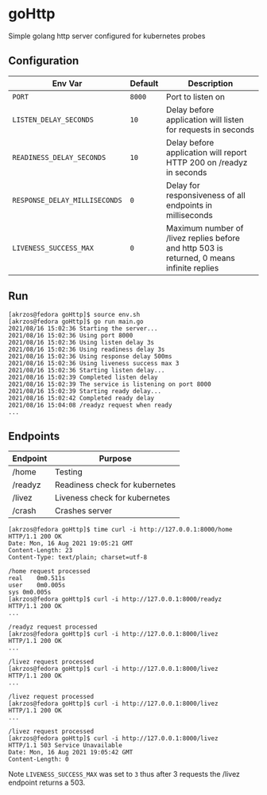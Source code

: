 # goHttp

Simple golang http server configured for kubernetes probes

## Configuration

| Env Var                       | Default | Description                                                                                |
| ----------------------------- | ------- | ------------------------------------------------------------------------------------------ |
| `PORT`                        | `8000`  | Port to listen on                                                                          |
| `LISTEN_DELAY_SECONDS`        | `10`    | Delay before application will listen for requests in seconds                               |
| `READINESS_DELAY_SECONDS`     | `10`    | Delay before application will report HTTP 200 on /readyz in seconds                        |
| `RESPONSE_DELAY_MILLISECONDS` | `0`     | Delay for responsiveness of all endpoints in milliseconds                                  |
| `LIVENESS_SUCCESS_MAX`        | `0`     | Maximum number of /livez replies before and http 503 is returned, 0 means infinite replies |


## Run

```console
[akrzos@fedora goHttp]$ source env.sh
[akrzos@fedora goHttp]$ go run main.go
2021/08/16 15:02:36 Starting the server...
2021/08/16 15:02:36 Using port 8000
2021/08/16 15:02:36 Using listen delay 3s
2021/08/16 15:02:36 Using readiness delay 3s
2021/08/16 15:02:36 Using response delay 500ms
2021/08/16 15:02:36 Using liveness success max 3
2021/08/16 15:02:36 Starting listen delay...
2021/08/16 15:02:39 Completed listen delay
2021/08/16 15:02:39 The service is listening on port 8000
2021/08/16 15:02:39 Starting ready delay...
2021/08/16 15:02:42 Completed ready delay
2021/08/16 15:04:08 /readyz request when ready
...
```

## Endpoints

| Endpoint | Purpose                        |
| -------- | ------------------------------ |
| /home    | Testing                        |
| /readyz  | Readiness check for kubernetes |
| /livez   | Liveness check for kubernetes  |
| /crash   | Crashes server                 |


```console
[akrzos@fedora goHttp]$ time curl -i http://127.0.0.1:8000/home
HTTP/1.1 200 OK
Date: Mon, 16 Aug 2021 19:05:21 GMT
Content-Length: 23
Content-Type: text/plain; charset=utf-8

/home request processed
real	0m0.511s
user	0m0.005s
sys	0m0.005s
[akrzos@fedora goHttp]$ curl -i http://127.0.0.1:8000/readyz
HTTP/1.1 200 OK
...

/readyz request processed
[akrzos@fedora goHttp]$ curl -i http://127.0.0.1:8000/livez
HTTP/1.1 200 OK
...

/livez request processed
[akrzos@fedora goHttp]$ curl -i http://127.0.0.1:8000/livez
HTTP/1.1 200 OK
...

/livez request processed
[akrzos@fedora goHttp]$ curl -i http://127.0.0.1:8000/livez
HTTP/1.1 200 OK
...

/livez request processed
[akrzos@fedora goHttp]$ curl -i http://127.0.0.1:8000/livez
HTTP/1.1 503 Service Unavailable
Date: Mon, 16 Aug 2021 19:05:42 GMT
Content-Length: 0
```

Note `LIVENESS_SUCCESS_MAX` was set to `3` thus after 3 requests the /livez endpoint returns a 503.
